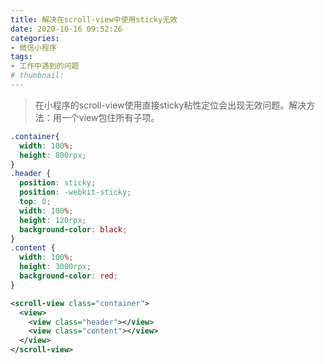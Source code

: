 ```yaml
---
title: 解决在scroll-view中使用sticky无效
date: 2020-10-16 09:52:26
categories:
- 微信小程序
tags:
- 工作中遇到的问题
# thumbnail:
---
```


>在小程序的scroll-view使用直接sticky粘性定位会出现无效问题。解决方法：用一个view包住所有子项。

<!-- more -->

```css
.container{
  width: 100%;
  height: 800rpx;
}
.header {
  position: sticky;
  position: -webkit-sticky;
  top: 0;
  width: 100%;
  height: 120rpx;
  background-color: black;
}
.content {
  width: 100%;
  height: 3000rpx;
  background-color: red;
} 
```
```xml
<scroll-view class="container">
  <view>
    <view class="header"></view>  
    <view class="content"></view>
  </view>
</scroll-view>
```
